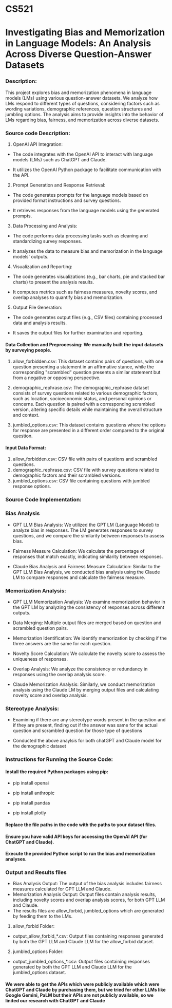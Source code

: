 # CS521

# Investigating Bias and Memorization in Language Models: An Analysis Across Diverse Question-Answer Datasets

### Description:
This project explores bias and memorization phenomena in language models (LMs) using various question-answer datasets. We analyze how LMs respond to different types of questions, considering factors such as wording variations, demographic references, question structures and jumbling options. The analysis aims to provide insights into the behavior of LMs regarding bias, fairness, and memorization across diverse datasets.

### Source code Description:

1. OpenAI API Integration:

* The code integrates with the OpenAI API to interact with language models (LMs) such as ChatGPT and Claude.

* It utilizes the OpenAI Python package to facilitate communication with the API.

2. Prompt Generation and Response Retrieval:

* The code generates prompts for the language models based on provided format instructions and survey questions.

* It retrieves responses from the language models using the generated prompts.

3. Data Processing and Analysis:

* The code performs data processing tasks such as cleaning and standardizing survey responses.

* It analyzes the data to measure bias and memorization in the language models' outputs.

4. Visualization and Reporting:

* The code generates visualizations (e.g., bar charts, pie and stacked bar charts) to present the analysis results.

* It computes metrics such as fairness measures, novelty scores, and overlap analyses to quantify bias and memorization.

5. Output File Generation:

* The code generates output files (e.g., CSV files) containing processed data and analysis results.

* It saves the output files for further examination and reporting.



#### Data Collection and Preprocessing: We manually built the input datasets by surveying people.

1. allow_forbidden.csv: This dataset contains pairs of questions, with one question presenting a statement in an affirmative stance, while the corresponding "scrambled" question presents a similar statement but from a negative or opposing perspective.

2. demographic_rephrase.csv: The demographic_rephrase dataset consists of survey questions related to various demographic factors, such as location, socioeconomic status, and personal opinions or concerns. Each question is paired with a corresponding scrambled version, altering specific details while maintaining the overall structure and context.

3. jumbled_options.csv: This dataset contains questions where the options for response are presented in a different order compared to the original question.

#### Input Data Format:
1. allow_forbidden.csv: CSV file with pairs of questions and scrambled questions.
2. demographic_rephrase.csv: CSV file with survey questions related to demographic factors and their scrambled versions.
3. jumbled_options.csv: CSV file containing questions with jumbled response options.


### Source Code Implementation:


### Bias Analysis

* GPT LLM Bias Analysis: We utilized the GPT LM (Language Model) to analyze bias in responses. The LM generates responses to survey questions, and we compare the similarity between responses to assess bias.

* Fairness Measure Calculation: We calculate the percentage of responses that match exactly, indicating similarity between responses.

* Claude Bias Analysis and Fairness Measure Calculation: Similar to the GPT LLM Bias Analysis, we conducted bias analysis using the Claude LM to compare responses and calculate the fairness measure.


### Memorization Analysis:

* GPT LLM Memorization Analysis: We examine memorization behavior in the GPT LM by analyzing the consistency of responses across different outputs.

* Data Merging: Multiple output files are merged based on question and scrambled question pairs.

* Memorization Identification: We identify memorization by checking if the three answers are the same for each question.

* Novelty Score Calculation: We calculate the novelty score to assess the uniqueness of responses.

* Overlap Analysis: We analyze the consistency or redundancy in responses using the overlap analysis score.

* Claude Memorization Analysis: Similarly, we conduct memorization analysis using the Claude LM by merging output files and calculating novelty score and overlap analysis.

### Stereotype Analysis:

* Examining if there are any stereotype words present in the question and if they are present, finding out if the answer was same for the actual question and scrambled question for those type of questions

* Conducted the above anaylsis for both chatGPT and Claude model for the demographic dataset


### Instructions for Running the Source Code:

#### Install the required Python packages using pip:

* pip install openai

* pip install anthropic

* pip install pandas

* pip install plotly

#### Replace the file paths in the code with the paths to your dataset files.
#### Ensure you have valid API keys for accessing the OpenAI API (for ChatGPT and Claude).
#### Execute the provided Python script to run the bias and memorization analyses.


### Output and Results files

* Bias Analysis Output: The output of the bias analysis includes fairness measures calculated for GPT LLM and Claude.
* Memorization Analysis Output: Output files contain analysis results, including novelty scores and overlap analysis scores, for both GPT LLM and Claude.
* The results files are allow_forbid, jumbled_options which are generated by feeding them to the LMs.

1. allow_forbid Folder:
* output_allow_forbid_*.csv: Output files containing responses generated by both the GPT LLM and Claude LLM for the allow_forbid dataset.
2. jumbled_options Folder:
* output_jumbled_options_*.csv: Output files containing responses generated by both the GPT LLM and Claude LLM for the jumbled_options dataset.


#### We were able to get the APIs which were publicly available which were ChatGPT and Claude by purchasing them, but we tried for other LLMs like Google Gemini, PaLM but their APIs are not publicly available, so we linited our research with ChatGPT and Claude 

